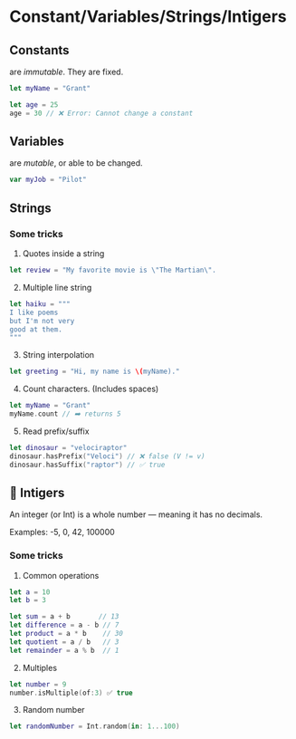 # Constant/Variables/Strings/Intigers

## Constants
are *immutable*. They are fixed.

```swift
let myName = "Grant"
```

```swift 
let age = 25
age = 30 // ❌ Error: Cannot change a constant
```

## Variables 
are *mutable*, or able to be changed.

```swift
var myJob = "Pilot"
```

## Strings


### Some tricks   

1. Quotes inside a string
   
```swift
let review = "My favorite movie is \"The Martian\".
```

2. Multiple line string
   
```swift
let haiku = """
I like poems
but I'm not very
good at them.
"""
```

3. String interpolation

```swift
let greeting = "Hi, my name is \(myName)."
```

4. Count characters. (Includes spaces)
```swift
let myName = "Grant"
myName.count // ➡️ returns 5
```

5. Read prefix/suffix
```swift
let dinosaur = "velociraptor"
dinosaur.hasPrefix("Veloci") // ❌ false (V != v)
dinosaur.hasSuffix("raptor") // ✅ true 
```

## 🔢 Intigers



An integer (or Int) is a whole number — meaning it has no decimals.

Examples:
-5, 0, 42, 100000

### Some tricks

1. Common operations
```swift
let a = 10
let b = 3

let sum = a + b       // 13
let difference = a - b // 7
let product = a * b    // 30
let quotient = a / b   // 3
let remainder = a % b  // 1
```

2. Multiples
```swift
let number = 9
number.isMultiple(of:3) ✅ true
```

3. Random number
```swift
let randomNumber = Int.random(in: 1...100)
```
